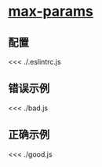 # [max-params](https://eslint.org/docs/rules/max-params)

## 配置

<<< ./.eslintrc.js

## 错误示例

<<< ./bad.js

## 正确示例

<<< ./good.js
